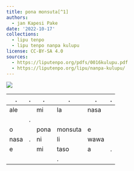```yaml
---
title: pona monsuta[^1]
authors:
  - jan Kapesi Pake
date: '2022-10-17'
collections:
  - lipu tenpo
  - lipu tenpo nanpa kulupu
license: CC-BY-SA 4.0
sources:
  - https://liputenpo.org/pdfs/0016kulupu.pdf
  - https://liputenpo.org/lipu/nanpa-kulupu/
---
```


![](https://commons.wikimedia.org/wiki/File:Lipu_tenpo_nanpa_kulupu_-_pona_monsuta.png)

.|.|.|.|.|.
-|-|-|-|-|-
ale||mi|la|nasa
||.
o||pona|monsuta|e
nasa|.|ni|li|wawa
e||mi|taso|a|.
||||.

[^1]: "monsuta" li ike, li wile pakala e jan
